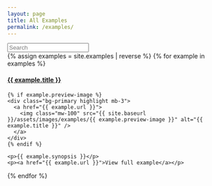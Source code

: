 ```yaml
---
layout: page
title: All Examples
permalink: /examples/
---
```


<input id="searchInput" class="form-control form-control-lg mb-4" type="text" placeholder="Search" aria-label="Search" aria-describedby="basic-addon1">

<div class="examples row">
  {% assign examples = site.examples | reverse %}
  {% for example in examples %}
  <div data-id="{{ example.id | split: "/" | last }}" class="example col-6 col-lg-4 col-md-6 col-lg-3 pb-5">
    <h4><a href="{{ example.url }}">{{ example.title }}</a></h4>

    {% if example.preview-image %}
    <div class="bg-primary highlight mb-3">
      <a href="{{ example.url }}">
        <img class="mw-100" src="{{ site.baseurl }}/assets/images/examples/{{ example.preview-image }}" alt="{{ example.title }}" />
      </a>
    </div>
    {% endif %}

    <p>{{ example.synopsis }}</p>
    <p><a href="{{ example.url }}">View full example</a></p>
  </div>
  {% endfor %}

  <!-- Not related in any way to Fuse Opens FuseJS btw -->
  <script src="https://cdnjs.cloudflare.com/ajax/libs/fuse.js/3.4.4/fuse.min.js"></script>
  <script type="text/javascript">
  $(function() {

    //build the data list to search
    var list = [
    {% for example in examples %}
      {
        id: {{ example.id | split: "/" | last | jsonify }},
        title: {{ example.title | jsonify }},
        date: {{ example.date | jsonify }},
        tags: {{ example.tags | jsonify | join: ',' }},
        uxConcepts: {{ example.uxConcepts | jsonify | join: ',' }},
        jsConcepts: {{ example.jsConcepts | jsonify | join: ',' }}
      }{% if forloop.last == false %},{% endif %}
    {% endfor %}
    ];

    //setup search options
    var options = {
      shouldSort: true,
      includeScore: true,
      threshold: 0.6,
      location: 0,
      distance: 100,
      maxPatternLength: 32,
      minMatchCharLength: 1,
      keys: [
        "id",
        "title",
        "date",
        "tags",
        "uxConcepts",
        "jsConcepts",
      ]
    };

    var fuse = new Fuse(list, options);
    var result = [];
    var i = 0;
    var searchInput = $('#searchInput');
    searchInput.keyup(function(e) {

      //by default, display in original order
      if (searchInput.val() == '') {

        //reorder examples
        for (i = list.length-1; i >= 0; i--) {
          $(".examples").prepend($(".example[data-id='" + list[i].id + "']"));
        }

        //show all examples
        $('.example').show();
      } else {
        //hide all examples
        $('.example').hide();

        //get examples search results
        results = fuse.search(searchInput.val());

        //reorder based on results
        for (i = results.length-1; i >= 0; i--) {
          $(".examples").prepend($(".example[data-id='" + results[i].item.id + "']"));
          $(".example[data-id='" + results[i].item.id + "']").show();
        }
      }
    });
  });
  </script>
</div>
